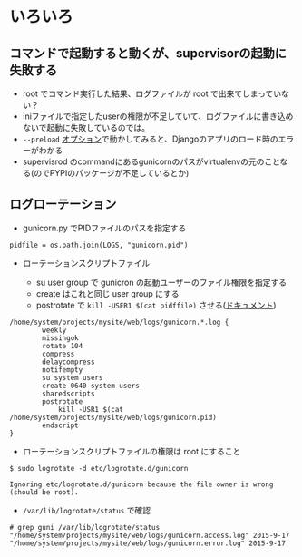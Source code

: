 # いろいろ

## コマンドで起動すると動くが、supervisorの起動に失敗する

- root でコマンド実行した結果、ログファイルが root で出来てしまっていない？
- iniファイルで指定したuserの権限が不足していて、ログファイルに書き込めないで起動に失敗しているのでは。
- `--preload` [オプション](https://gunicorn-docs.readthedocs.org/en/develop/configure.html#preload-app)で動かしてみると、Djangoのアプリのロード時のエラーがわかる
- supervisrod のcommandにあるgunicornのパスがvirtualenvの元のことなる(のでPYPIのパッケージが不足しているとか)

## ログローテーション

- gunicorn.py でPIDファイルのパスを指定する

~~~
pidfile = os.path.join(LOGS, "gunicorn.pid")
~~~

- ローテーションスクリプトファイル

	- su user group で gunicron の起動ユーザーのファイル権限を指定する
	- create はこれと同じ user group にする
	- postrotate で `kill -USER1 $(cat pidffile)` させる([ドキュメント](https://gunicorn-docs.readthedocs.org/en/latest/deploy.html#logging))

~~~
/home/system/projects/mysite/web/logs/gunicorn.*.log {
        weekly
        missingok
        rotate 104
        compress
        delaycompress
        notifempty
        su system users
        create 0640 system users
        sharedscripts
        postrotate
            kill -USR1 $(cat /home/system/projects/mysite/web/logs/gunicorn.pid)
        endscript
}
~~~

- ローテーションスクリプトファイルの権限は root にすること

~~~
$ sudo logrotate -d etc/logrotate.d/gunicorn

Ignoring etc/logrotate.d/gunicorn because the file owner is wrong (should be root).
~~~

- `/var/lib/logrotate/status` で確認

~~~
# grep guni /var/lib/logrotate/status
"/home/system/projects/mysite/web/logs/gunicorn.access.log" 2015-9-17
"/home/system/projects/mysite/web/logs/gunicorn.error.log" 2015-9-17
~~~
